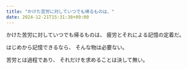```yaml
---
title: "かけた苦労に対していつでも帰るものは、"
date: 2024-12-21T15:31:38+09:00
---
```

かけた苦労に対していつでも帰るものは、
疲労とそれによる記憶の定着だ。

はじめから記憶できるなら、
そんな物は必要ない。

苦労とは過程であり、
それだけを求めることは決して無い。
